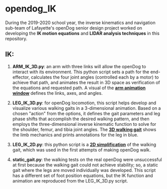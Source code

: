 # opendog_IK
During the 2019-2020 school year, the inverse kinematics and navigation sub-team of Lafayette's openDog senior design project worked on developing the **IK motion equations** and **LIDAR analysis techniques** in this repository.

## IK:

1. **ARM_IK_3D.py**: an arm with three links will allow the openDog to interact with its environment.  This python script sets a path for the end-effector, calculates the four joint angles (controlled each by a motor) to achieve that path, and animates the result in 3D space as verification of the equations and requested path.  A visual of the [**arm animation window**](https://github.com/fainorr/opendog_IK/tree/master/images/arm_3d.pdf) defines the links, axes, and angles.

2. **LEG_IK_3D.py**: for openDog locomotion, this script helps develop and visualize various walking gaits in a 3-dimensional animation.  Based on a chosen "action" from the options, it defines the gait parameters and leg phase shifts that accomplish the desired walking pattern, and then employs the three-dimensional inverse kinematic function to solve for the shoulder, femur, and tibia joint angles.  The [**3D walking gait**](https://github.com/fainorr/opendog_IK/tree/master/images/walk_3d.pdf) shows the limb mechanics and prints annotations for the leg in blue.

3. **LEG_IK_2D.py**: this python script is a [**2D simplification**](https://github.com/fainorr/opendog_IK/tree/master/images/walk_2d.pdf) of the walking gait, which was used in the first attempts of making openDog walk.

4. **static_gait.py**: the walking tests on the real openDog were unsuccessful at first because the walking gait could not achieve stability; so, a static gait where the legs are moved individually was developed.  This script has a different set of foot position equations, but the IK function and animation are reproduced from the LEG_IK_3D.py script.
